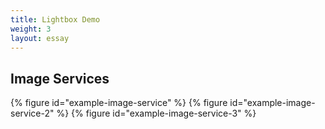 ```yaml
---
title: Lightbox Demo
weight: 3
layout: essay
---
```


## Image Services
{% figure id="example-image-service" %}
{% figure id="example-image-service-2" %}
{% figure id="example-image-service-3" %}
